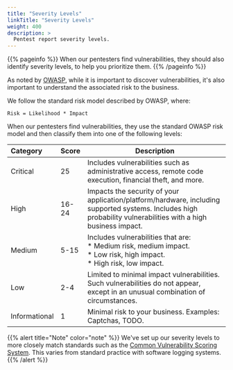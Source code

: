 ```yaml
---
title: "Severity Levels"
linkTitle: "Severity Levels"
weight: 400
description: >
  Pentest report severity levels.
---
```


{{% pageinfo %}}
When our pentesters find vulnerabilities, they should also identify severity
levels, to help you prioritize them.
{{% /pageinfo %}}

As noted by [OWASP](https://owasp.org/www-community/OWASP_Risk_Rating_Methodology), 
while it is important to discover vulnerabilities, it's also important to understand
the associated risk to the business.

We follow the standard risk model described by OWASP, where:

```
Risk = Likelihood * Impact
```

When our pentesters find vulnerabilities, they use the standard OWASP risk model
and then classify them into one of the following levels:

| Category      | Score | Description                                                                                                                                                     |
|:-------------|:------|---------------------------------------------------------------------------------------------------------------------------------------------------------------|
| Critical      | 25    | Includes vulnerabilities such as administrative access, remote code execution, financial theft, and more.                                                                 |
| High          | 16-24 | Impacts the security of your application/platform/hardware, including supported systems. Includes high probability vulnerabilities with a high business impact. |
| Medium        | 5-15  | Includes vulnerabilities that are: <br>  * Medium risk, medium impact. <br>  * Low risk, high impact. <br>  * High risk, low impact. <br>                          |
| Low           | 2-4   | Limited to minimal impact vulnerabilities. Such vulnerabilities do not appear, except in an unusual combination of circumstances.                                                                       |
| Informational | 1     | Minimal risk to your business. Examples: Captchas, TODO.                                                                                                     |

{{% alert title="Note" color="note" %}}
We've set up our severity levels to more closely match standards such as the
[Common Vulnerability Scoring System](https://www.first.org/cvss/specification-document#Qualitative-Severity-Rating-Scale). This varies from standard practice with software logging systems.
{{% /alert %}}

